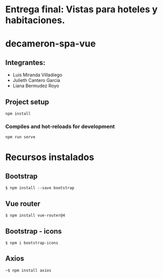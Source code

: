 # Entrega final: Vistas para hoteles y habitaciones.

# decameron-spa-vue 

## Integrantes:
* Luis Miranda Villadiego
* Julieth Cantero Garcia
* Liana Bermudez Royo

## Project setup
```
npm install
```

### Compiles and hot-reloads for development
```
npm run serve
```

# Recursos instalados
## Bootstrap
```
$ npm install --save bootstrap 
```

## Vue router
```
$ npm install vue-router@4  
```

## Bootstrap - icons
```
$ npm i bootstrap-icons  
```

## Axios
```
~$ npm install axios
```
